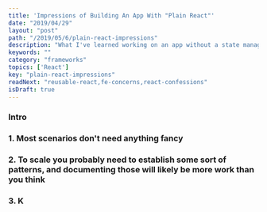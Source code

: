 ```yaml
---
title: 'Impressions of Building An App With "Plain React"'
date: "2019/04/29"
layout: "post"
path: "/2019/05/6/plain-react-impressions"
description: "What I've learned working on an app without a state management library"
keywords: ""
category: "frameworks"
topics: ['React']
key: "plain-react-impressions"
readNext: "reusable-react,fe-concerns,react-confessions"
isDraft: true
---
```



### Intro

### 1. Most scenarios don't need anything fancy

### 2. To scale you probably need to establish some sort of patterns, and documenting those will likely be more work than you think

### 3. K


